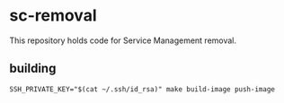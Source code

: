 # sc-removal
This repository holds code for Service Management removal.

## building

```shell
SSH_PRIVATE_KEY="$(cat ~/.ssh/id_rsa)" make build-image push-image
```

